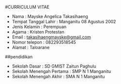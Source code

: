 #CURRICULUM VITAE 
- Nama : Mayske Angelica Takasihaeng
- Tempat Tanggal Lahir : Manganitu 08 Agustus 2002
- Jenis Kelamin        : Perempuan
- Agama                : Kristen Protestan
- Email                : takasihaengmayske@gmail.com
- Nomor telepon        : 082293518545
- Alamat               : Taloarane

##pendidikan
- Sekolah Dasar : SD GMIST Zaitun Paghulu
- Sekolah Menengah Pertama : SMP N 1 Manganitu
- Sekolah Menengah Akhir : SMA N 1 Manganitu
<!--
**Mayske/Mayske** is a ✨ _special_ ✨ repository because its `README.md` (this file) appears on your GitHub profile.

Here are some ideas to get you started:

- 🔭 I’m currently working on ...
- 🌱 I’m currently learning ...
- 👯 I’m looking to collaborate on ...
- 🤔 I’m looking for help with ...
- 💬 Ask me about ...
- 📫 How to reach me: ...
- 😄 Pronouns: ...
- ⚡ Fun fact: ...
-->
